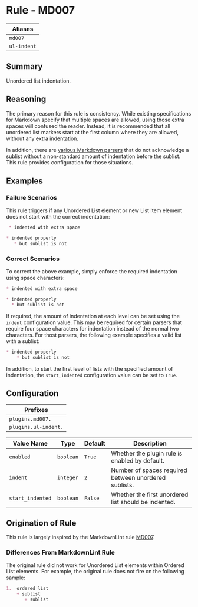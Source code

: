 # Rule - MD007

| Aliases |
| --- |
| `md007` |
| `ul-indent` |

## Summary

Unordered list indentation.

## Reasoning

The primary reason for this rule is consistency.  While existing specifications
for Markdown specify that multiple spaces are allowed, using those extra spaces
will confused the reader.  Instead, it is recommended that all unordered list
markers start at the first column where they are allowed, without any extra
indentation.

In addition, there are
[various Markdown parsers](https://babelmark.github.io/?text=%2B+sublist%0A++%2B+sublist%0A)
that do not acknowledge a sublist without a non-standard amount of indentation
before the sublist.  This rule provides configuration for those situations.

## Examples

### Failure Scenarios

This rule triggers if any Unordered List element or new List Item element
does not start with the correct indentation:

```Markdown
 * indented with extra space

* indented properly
   * but sublist is not
```

### Correct Scenarios

To correct the above example, simply enforce the required indentation using space
characters:

```Markdown
* indented with extra space

* indented properly
  * but sublist is not
```

If required, the amount of indentation at each level can be set using
the `indent` configuration value.  This may be required for certain parsers
that require four space characters for indentation instead of the normal
two characters.  For thost parsers, the following example specifies a
valid list with a sublist:

```Markdown
* indented properly
    * but sublist is not
```

In addition, to start the first level of lists with the specified amount
of indentation, the `start_indented` configuration value can be set to
`True`.

## Configuration

| Prefixes |
| --- |
| `plugins.md007.` |
| `plugins.ul-indent.` |

| Value Name | Type | Default | Description |
| -- | -- | -- | -- |
| `enabled` | `boolean` | `True` | Whether the plugin rule is enabled by default. |
| `indent` | `integer` | `2` | Number of spaces required between unordered sublists. |
| `start_indented` | `boolean` | `False` | Whether the first unordered list should be indented. |

## Origination of Rule

This rule is largely inspired by the MarkdownLint rule
[MD007](https://github.com/DavidAnson/markdownlint/blob/main/doc/Rules.md#md007---unordered-list-indentation).

### Differences From MarkdownLint Rule

The original rule did not work for Unordered List elements within
Ordered List elements.  For example, the original rule does not fire
on the following sample:

```Markdown
1.  ordered list
    + sublist
       + sublist
```

